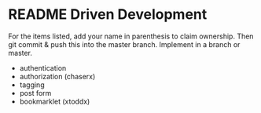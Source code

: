 README Driven Development
=========================

For the items listed, add your name in parenthesis to claim ownership.  Then
git commit & push this into the master branch.  Implement in a branch or master.

* authentication
* authorization (chaserx)
* tagging
* post form
* bookmarklet (xtoddx)

